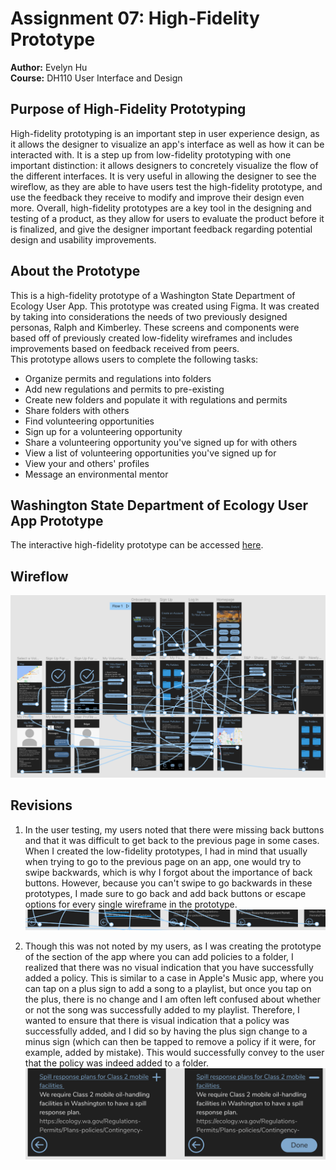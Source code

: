 # Assignment 07: High-Fidelity Prototype
**Author:** Evelyn Hu  
**Course:** DH110 User Interface and Design

## Purpose of High-Fidelity Prototyping
High-fidelity prototyping is an important step in user experience design, as it allows the designer to visualize an app's interface as well as how it can be interacted with. It is a step up from low-fidelity prototyping with one important distinction: it allows designers to concretely visualize the flow of the different interfaces. It is very useful in allowing the designer to see the wireflow, as they are able to have users test the high-fidelity prototype, and use the feedback they receive to modify and improve their design even more. Overall, high-fidelity prototypes are a key tool in the designing and testing of a product, as they allow for users to evaluate the product before it is finalized, and give the designer important feedback regarding potential design and usability improvements.  

## About the Prototype
This is a high-fidelity prototype of a Washington State Department of Ecology User App. This prototype was created using Figma. It was created by taking into considerations the needs of two previously designed personas, Ralph and Kimberley. These screens and components were based off of previously created low-fidelity wireframes and includes improvements based on feedback received from peers.  
This prototype allows users to complete the following tasks:
- Organize permits and regulations into folders
- Add new regulations and permits to pre-existing
- Create new folders and populate it with regulations and permits
- Share folders with others
- Find volunteering opportunities
- Sign up for a volunteering opportunity
- Share a volunteering opportunity you've signed up for with others
- View a list of volunteering opportunities you've signed up for
- View your and others' profiles
- Message an environmental mentor


## Washington State Department of Ecology User App Prototype
The interactive high-fidelity prototype can be accessed [here](https://www.figma.com/proto/YlxbVbvTJWaARPeR9iDAQ7/DH110-Assignment-6-Interface-Design-(Copy)?node-id=2%3A2&scaling=scale-down&page-id=0%3A1&starting-point-node-id=2%3A2).

## Wireflow
![Screencap of wireflows](Wireflow.PNG) 

## Revisions
1. In the user testing, my users noted that there were missing back buttons and that it was difficult to get back to the previous page in some cases. When I created the low-fidelity prototypes, I had in mind that usually when trying to go to the previous page on an app, one would try to swipe backwards, which is why I forgot about the importance of back buttons. However, because you can't swipe to go backwards in these prototypes, I made sure to go back and add back buttons or escape options for every single wireframe in the prototype.  
![Screencap of back buttons in prototype](backbuttons.PNG) 

2. Though this was not noted by my users, as I was creating the prototype of the section of the app where you can add policies to a folder, I realized that there was no visual indication that you have successfully added a policy. This is similar to a case in Apple's Music app, where you can tap on a plus sign to add a song to a playlist, but once you tap on the plus, there is no change and I am often left confused about whether or not the song was successfully added to my playlist. Therefore, I wanted to ensure that there is visual indication that a policy was successfully added, and I did so by having the plus sign change to a minus sign (which can then be tapped to remove a policy if it were, for example, added by mistake). This would successfully convey to the user that the policy was indeed added to a folder.  
![Screencap of changing buttons in prototype](addminusbuttons.PNG) 
